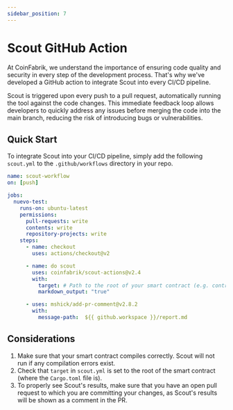 ```yaml
---
sidebar_position: 7
---
```


# Scout GitHub Action

At CoinFabrik, we understand the importance of ensuring code quality and security in every step of the development process. That's why we've developed a GitHub action to integrate Scout into every CI/CD pipeline.

Scout is triggered upon every push to a pull request, automatically running the tool against the code changes. This immediate feedback loop allows developers to quickly address any issues before merging the code into the main branch, reducing the risk of introducing bugs or vulnerabilities.

## Quick Start

To integrate Scout into your CI/CD pipeline, simply add the following `scout.yml` to the `.github/workflows` directory in your repo.

```yml
name: scout-workflow
on: [push]

jobs:
  nuevo-test:
    runs-on: ubuntu-latest
    permissions:
      pull-requests: write
      contents: write
      repository-projects: write
    steps:
      - name: checkout
        uses: actions/checkout@v2

      - name: do scout
        uses: coinfabrik/scout-actions@v2.4
        with:
          target: # Path to the root of your smart contract (e.g. contracts/token/)
          markdown_output: "true"

      - uses: mshick/add-pr-comment@v2.8.2
        with:
          message-path:  ${{ github.workspace }}/report.md
```

## Considerations

1. Make sure that your smart contract compiles correctly. Scout will not run if any compilation errors exist.
2. Check that `target` in `scout.yml` is set to the root of the smart contract (where the `Cargo.toml` file is).
3. To properly see Scout's results, make sure that you have an open pull request to which you are committing your changes, as Scout's results will be shown as a comment in the PR.
